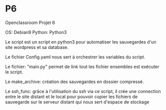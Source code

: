 # P6
Openclassroom Projet 6

OS: Debian9
Python: Python3

Le script est un script en python3 pour automatiser les sauvegardes d'un site wordpress et sa database.


Le fichier Config.yaml nous sert à orchestrer les variables du script.


Le fichier: "main.py" permet de link tout les fichier ensembles est exécuter le script.

Le make_archive: création des sauvegardes en dossier compressé.

Le ssh_func: grâce à l'utilisation du ssh via ce script, il crée une connection entre le site distant et le local pour pouvoir copier les fichiers de sauvegarde sur le serveur distant qui nous sert d'espace de stockage
